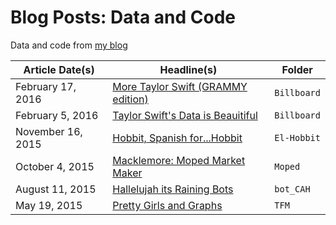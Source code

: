 # Blog Posts: Data and Code
Data and code from [my blog](http://www.ckieffer.com/blog)

| Article Date(s)   | Headline(s)                                                  | Folder      |
| ----------------- | ------------------------------------------------------------ | ----------- |
| February 17, 2016 | [More Taylor Swift (GRAMMY edition)](http://www.ckieffer.com/blog/more-taylor-swift-grammy-edition) | `Billboard` |
| February 5, 2016  | [Taylor Swift's Data is Beauitiful](http://www.ckieffer.com/blog/taylor-swifts-data-is-beautiful) | `Billboard` |
| November 16, 2015 | [Hobbit, Spanish for...Hobbit](http://www.ckieffer.com/blog/hobbit-spanish-forhobbit) | `El-Hobbit` |
| October 4, 2015   | [Macklemore: Moped Market Maker](http://www.ckieffer.com/blog/macklemore-moped-market-maker) | `Moped`     |
| August 11, 2015   | [Hallelujah its Raining Bots](http://www.ckieffer.com/blog/hallelujah-its-raining-bots) | `bot_CAH`   |
| May 19, 2015      | [Pretty Girls and Graphs](http://www.ckieffer.com/blog/pretty-girls-and-graphs) | `TFM`       |

